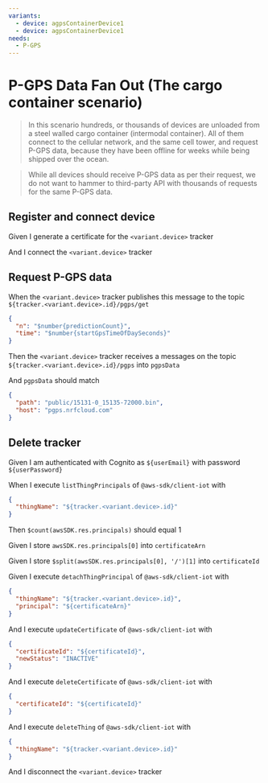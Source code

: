 ```yaml
---
variants:
  - device: agpsContainerDevice1
  - device: agpsContainerDevice1
needs:
  - P-GPS
---
```


# P-GPS Data Fan Out (The cargo container scenario)

> In this scenario hundreds, or thousands of devices are unloaded from a steel
> walled cargo container (intermodal container). All of them connect to the
> cellular network, and the same cell tower, and request P-GPS data, because
> they have been offline for weeks while being shipped over the ocean.

> While all devices should receive P-GPS data as per their request, we do not
> want to hammer to third-party API with thousands of requests for the same
> P-GPS data.

## Register and connect device

Given I generate a certificate for the `<variant.device>` tracker

And I connect the `<variant.device>` tracker

## Request P-GPS data

When the `<variant.device>` tracker publishes this message to the topic
`${tracker.<variant.device>.id}/pgps/get`

```json
{
  "n": "$number{predictionCount}",
  "time": "$number{startGpsTimeOfDaySeconds}"
}
```

Then the `<variant.device>` tracker receives a messages on the topic
`${tracker.<variant.device>.id}/pgps` into `pgpsData`

And `pgpsData` should match

```json
{
  "path": "public/15131-0_15135-72000.bin",
  "host": "pgps.nrfcloud.com"
}
```

## Delete tracker

Given I am authenticated with Cognito as `${userEmail}` with password
`${userPassword}`

When I execute `listThingPrincipals` of `@aws-sdk/client-iot` with

```json
{
  "thingName": "${tracker.<variant.device>.id}"
}
```

Then `$count(awsSDK.res.principals)` should equal 1

Given I store `awsSDK.res.principals[0]` into `certificateArn`

Given I store `$split(awsSDK.res.principals[0], '/')[1]` into `certificateId`

Given I execute `detachThingPrincipal` of `@aws-sdk/client-iot` with

```json
{
  "thingName": "${tracker.<variant.device>.id}",
  "principal": "${certificateArn}"
}
```

And I execute `updateCertificate` of `@aws-sdk/client-iot` with

```json
{
  "certificateId": "${certificateId}",
  "newStatus": "INACTIVE"
}
```

And I execute `deleteCertificate` of `@aws-sdk/client-iot` with

```json
{
  "certificateId": "${certificateId}"
}
```

And I execute `deleteThing` of `@aws-sdk/client-iot` with

```json
{
  "thingName": "${tracker.<variant.device>.id}"
}
```

And I disconnect the `<variant.device>` tracker
